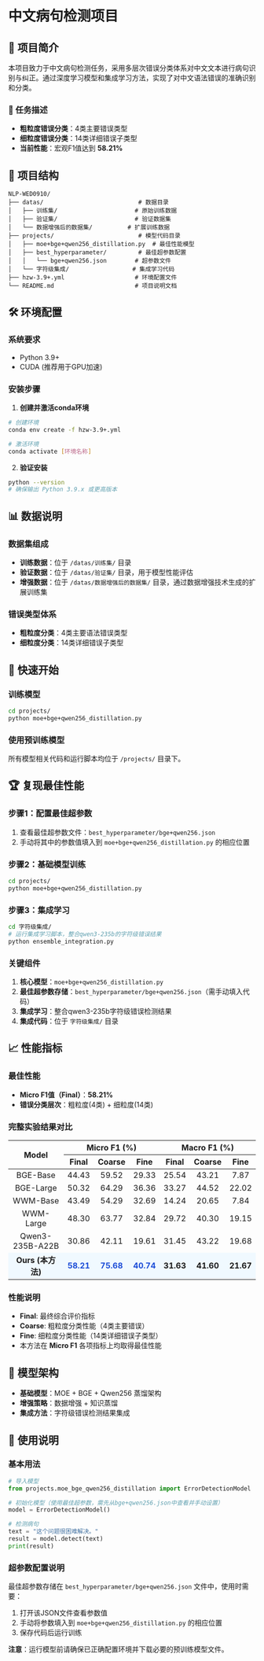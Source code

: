 # 中文病句检测项目

## 📖 项目简介

本项目致力于中文病句检测任务，采用多层次错误分类体系对中文文本进行病句识别与纠正。通过深度学习模型和集成学习方法，实现了对中文语法错误的准确识别和分类。

### 🎯 任务描述
- **粗粒度错误分类**：4类主要错误类型
- **细粒度错误分类**：14类详细错误子类型
- **当前性能**：宏观F1值达到 **58.21%**

## 📁 项目结构

```
NLP-WED0910/
├── datas/                           # 数据目录
│   ├── 训练集/                      # 原始训练数据
│   ├── 验证集/                      # 验证数据集
│   └── 数据增强后的数据集/          # 扩展训练数据
├── projects/                        # 模型代码目录
│   ├── moe+bge+qwen256_distillation.py  # 最佳性能模型
│   ├── best_hyperparameter/         # 最佳超参数配置
│   │   └── bge+qwen256.json        # 超参数文件
│   └── 字符级集成/                  # 集成学习代码
├── hzw-3.9+.yml                    # 环境配置文件
└── README.md                       # 项目说明文档
```

## 🛠️ 环境配置

### 系统要求
- Python 3.9+
- CUDA (推荐用于GPU加速)

### 安装步骤

1. **创建并激活conda环境**
```bash
# 创建环境
conda env create -f hzw-3.9+.yml

# 激活环境
conda activate [环境名称]
```

2. **验证安装**
```bash
python --version
# 确保输出 Python 3.9.x 或更高版本
```

## 📊 数据说明

### 数据集组成
- **训练数据**：位于 `/datas/训练集/` 目录
- **验证数据**：位于 `/datas/验证集/` 目录，用于模型性能评估
- **增强数据**：位于 `/datas/数据增强后的数据集/` 目录，通过数据增强技术生成的扩展训练集

### 错误类型体系
- **粗粒度分类**：4类主要语法错误类型
- **细粒度分类**：14类详细错误子类型

## 🚀 快速开始

### 训练模型
```bash
cd projects/
python moe+bge+qwen256_distillation.py
```

### 使用预训练模型
所有模型相关代码和运行脚本均位于 `/projects/` 目录下。

## 🏆 复现最佳性能

### 步骤1：配置最佳超参数
1. 查看最佳超参数文件：`best_hyperparameter/bge+qwen256.json`
2. 手动将其中的参数值填入到 `moe+bge+qwen256_distillation.py` 的相应位置

### 步骤2：基础模型训练
```bash
cd projects/
python moe+bge+qwen256_distillation.py
```

### 步骤3：集成学习
```bash
cd 字符级集成/
# 运行集成学习脚本，整合qwen3-235b的字符级错误结果
python ensemble_integration.py
```

### 关键组件
1. **核心模型**：`moe+bge+qwen256_distillation.py`
2. **最佳超参数存储**：`best_hyperparameter/bge+qwen256.json`（需手动填入代码）
3. **集成学习**：整合qwen3-235b字符级错误检测结果
4. **集成代码**：位于 `字符级集成/` 目录

## 📈 性能指标

### 最佳性能
- **Micro F1值（Final）**：**58.21%**
- **错误分类层次**：粗粒度(4类) + 细粒度(14类)

### 完整实验结果对比

<table align="center">
  <thead>
    <tr>
      <th rowspan="2" style="text-align: center; vertical-align: middle;">Model</th>
      <th colspan="3" style="text-align: center;">Micro F1 (%)</th>
      <th colspan="3" style="text-align: center;">Macro F1 (%)</th>
    </tr>
    <tr>
      <th style="text-align: center;">Final</th>
      <th style="text-align: center;">Coarse</th>
      <th style="text-align: center;">Fine</th>
      <th style="text-align: center;">Final</th>
      <th style="text-align: center;">Coarse</th>
      <th style="text-align: center;">Fine</th>
    </tr>
  </thead>
  <tbody>
    <tr>
      <td style="text-align: center;">BGE-Base</td>
      <td style="text-align: center;">44.43</td>
      <td style="text-align: center;">59.52</td>
      <td style="text-align: center;">29.33</td>
      <td style="text-align: center;">25.54</td>
      <td style="text-align: center;">43.21</td>
      <td style="text-align: center;">7.87</td>
    </tr>
    <tr>
      <td style="text-align: center;">BGE-Large</td>
      <td style="text-align: center;">50.32</td>
      <td style="text-align: center;">64.29</td>
      <td style="text-align: center;">36.36</td>
      <td style="text-align: center;">33.27</td>
      <td style="text-align: center;">44.52</td>
      <td style="text-align: center;">22.02</td>
    </tr>
    <tr>
      <td style="text-align: center;">WWM-Base</td>
      <td style="text-align: center;">43.49</td>
      <td style="text-align: center;">54.29</td>
      <td style="text-align: center;">32.69</td>
      <td style="text-align: center;">14.24</td>
      <td style="text-align: center;">20.65</td>
      <td style="text-align: center;">7.84</td>
    </tr>
    <tr>
      <td style="text-align: center;">WWM-Large</td>
      <td style="text-align: center;">48.30</td>
      <td style="text-align: center;">63.77</td>
      <td style="text-align: center;">32.84</td>
      <td style="text-align: center;">29.72</td>
      <td style="text-align: center;">40.30</td>
      <td style="text-align: center;">19.15</td>
    </tr>
    <tr>
      <td style="text-align: center;">Qwen3-235B-A22B</td>
      <td style="text-align: center;">30.86</td>
      <td style="text-align: center;">42.11</td>
      <td style="text-align: center;">19.61</td>
      <td style="text-align: center;">31.45</td>
      <td style="text-align: center;">43.22</td>
      <td style="text-align: center;">19.68</td>
    </tr>
    <tr style="background-color: #f0f9ff;">
      <td style="text-align: center; font-weight: bold;">Ours (本方法)</td>
      <td style="text-align: center; font-weight: bold; color: #1d4ed8;">58.21</td>
      <td style="text-align: center; font-weight: bold; color: #1d4ed8;">75.68</td>
      <td style="text-align: center; font-weight: bold; color: #1d4ed8;">40.74</td>
      <td style="text-align: center; font-weight: bold;">31.63</td>
      <td style="text-align: center; font-weight: bold;">41.60</td>
      <td style="text-align: center; font-weight: bold;">21.67</td>
    </tr>
  </tbody>
</table>

### 性能说明
- **Final**: 最终综合评价指标
- **Coarse**: 粗粒度分类性能（4类主要错误）
- **Fine**: 细粒度分类性能（14类详细错误子类型）
- 本方法在 **Micro F1** 各项指标上均取得最佳性能

## 🔧 模型架构

- **基础模型**：MOE + BGE + Qwen256 蒸馏架构
- **增强策略**：数据增强 + 知识蒸馏
- **集成方法**：字符级错误检测结果集成

## 📝 使用说明

### 基本用法
```python
# 导入模型
from projects.moe_bge_qwen256_distillation import ErrorDetectionModel

# 初始化模型（使用最佳超参数，需先从bge+qwen256.json中查看并手动设置）
model = ErrorDetectionModel()

# 检测病句
text = "这个问题很困难解决。"
result = model.detect(text)
print(result)
```

### 超参数配置说明
最佳超参数存储在 `best_hyperparameter/bge+qwen256.json` 文件中，使用时需要：
1. 打开该JSON文件查看参数值
2. 手动将参数填入到 `moe+bge+qwen256_distillation.py` 的相应位置
3. 保存代码后运行训练

**注意**：运行模型前请确保已正确配置环境并下载必要的预训练模型文件。
